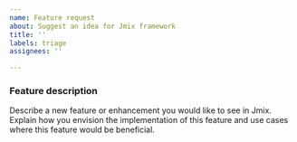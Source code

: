```yaml
---
name: Feature request
about: Suggest an idea for Jmix framework
title: ''
labels: triage
assignees: ''

---
```


### Feature description

Describe a new feature or enhancement you would like to see in Jmix. Explain how you envision the implementation of this feature and use cases where this feature would be beneficial.
